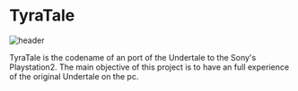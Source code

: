 # TyraTale
![header](https://user-images.githubusercontent.com/109167964/188335499-80d1b0c8-2412-4461-af12-f389f0c111d0.jpg)

TyraTale is the codename of an port of the Undertale to the Sony's Playstation2. 
The main objective of this project is to have an full experience of the original Undertale on the pc.
